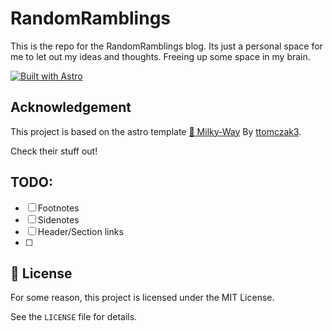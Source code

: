 # RandomRamblings

This is the repo for the RandomRamblings blog. Its just a personal space for me to let out my ideas and thoughts. Freeing up some space in my brain.

[![Built with Astro](https://astro.badg.es/v2/built-with-astro/tiny.svg)](https://astro.build) 


## Acknowledgement

This project is based on the astro template [🌌 Milky-Way](https://github.com/ttomczak3/Milky-Way) By [ttomczak3](https://github.com/ttomczak3). 

Check their stuff out!


## TODO:

* [ ] Footnotes
* [ ] Sidenotes
* [ ] Header/Section links
* [ ] 

## 📃 License
For some reason, this project is licensed under the MIT License. 

See the `LICENSE` file for details.

